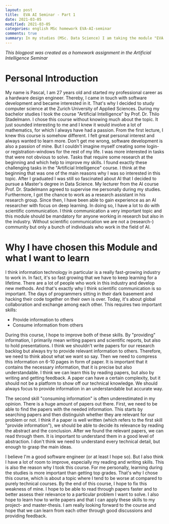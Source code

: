 ```yaml
---
layout: post
title:  EVA AI Seminar - Part 1
date: 2021-03-05
modified: 2021-03-05
categories: english MSc homework EVA-AI-seminar
comments: true
summary: In my studies (MSc. Data Science) I am taking the module "EVA Artificial Intelligence Seminar". In this module we learn more about scientific communication in relation to AI. In this first post, I describe why I chose this module and what I want to learn.
---
```


*This blogpost was created as a homework assignment in the Artificial Intelligence Seminar*

# Personal Introduction
My name is Pascal, I am 27 years old and started my professional career as a hardware design engineer. Thereby, I came in touch
with software development and became interested in it. That's why I decided to study computer science at the Zurich University 
of Applied Sciences. During my bachelor studies I took the course "Artificial Intelligence" by Prof. Dr. Thilo Stadelmann.
I chose this course without knowing much about the topic. It just sounded interesting to me and I knew it would involve
a lot of mathematics, for which I always have had a passion. From the first lecture, I knew this course is somehow
different. I felt great personal interest and always wanted to learn more. Don't get me wrong, software development is also a 
passion of mine. But I couldn't imagine myself creating some login- or registration-windows for the rest of my life. I
was more interested in tasks that were not obvious to solve. Tasks that require some research at the beginning and which help to
improve my skills. I found exactly these challenging tasks in the "Artificial Intelligence" course. I think at the beginning 
that was one of the main reasons why I was so interested in this topic. After I graduated I was still so fascinated about AI that I decided to 
pursue a Master's degree in Data Science. My lecturer from the AI course Prof. Dr. Stadelmann agreed to supervise me personally 
during my studies. Furthermore, I got the chance to work as a research assistant in his research group. Since then, I have been able to gain
experience as an AI researcher with focus on deep learning. In doing so, I have a lot to do with scientific communication.
I think communication a very important topic and this module should be mandatory for anyone working in research but also in the industry. 
Without scientific communication we are not a (research-) community but only a bunch of individuals who work in the field of AI.

# Why I have chosen this Module and what I want to learn
I think information technology in particular is a really fast-growing industry to work in. In fact, it's so fast growing that we have
to keep learning for a lifetime. There are a lot of people who work in this industry and develop new methods. And that's exactly
why I think scientific communication is so important. The days of programmers sitting in their dark basement and hacking 
their code together on their own is over. Today, it's about global collaboration and exchange among each other. This 
requires two important skills:

- Provide information to others
- Consume information from others

During this course, I hope to improve both of these skills. By "providing" information, I primarily mean writing papers
and scientific reports, but also to hold presentations. I think we shouldn't write papers for our research backlog but always try to provide relevant 
information to others. Therefore, we need to think about what we want so say. Then we need to compress this information on 6-10 pages
in form of paper. It is important that it contains the necessary information, that it is precise but also understandable.
I think we can learn this by reading papers, but also by writing and getting feedback. A paper can have a certain complexity, 
but it should not be a platform to show off our technical knowledge. We
should always focus to provide information in an understandable but accurate way.

The second skill "consuming information" is often underestimated in my opinion. There is a huge amount of papers out there.
First, we need to be able to find the papers with the needed information. This starts by searching papers and then distinguish whether they are 
relevant for our problem or not. I think if a paper is well written (which refers to the first skill "provide information"), we 
should be able to decide its relevance by reading the abstract and the conclusion. After we found the relevant
papers, we can read through them. It is important to understand them in a good level of abstraction. I don't think we need
to understand every technical detail, but enough to grasp the main ideas.

I believe I'm a good software engineer (or at least I hope so). But I also think I have a lot of room to improve, especially
my reading and writing skills. This is also the reason why I took this course. For me personally, learning during the studies 
is more important than getting top grades. That's why I chose this course, which is about a topic where I tend to be worse 
at compared to purely technical courses. By the end of this course, I hope to fix this weakness of mine. I hope to be able to read
through papers faster and to better assess their relevance to a particular problem I want to solve. I also hope to
learn how to write papers and that I can apply these skills to my project- and master-thesis. 
I am really looking forward to the course and hope that we can learn from each other through good discussions and providing feedback.

